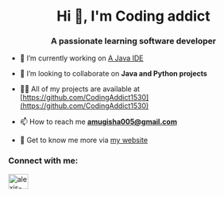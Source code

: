 <h1 align="center">Hi 👋, I'm Coding addict</h1>
<h3 align="center">A passionate learning software developer</h3>

- 🔭 I’m currently working on [A Java IDE](https://github.com/CodingAddict1530/java_ide)

- 👯 I’m looking to collaborate on **Java and Python projects**

- 👨‍💻 All of my projects are available at [https://github.com/CodingAddict1530](https://github.com/CodingAddict1530)

- 📫 How to reach me **amugisha005@gmail.com**

- 📜 Get to know me more via [my website](https://alexismugisha.netlify.app/)

<h3 align="left">Connect with me:</h3>
<p align="left">
<a href="https://linkedin.com/in/alexis-mugisha" target="blank"><img align="center" src="https://raw.githubusercontent.com/rahuldkjain/github-profile-readme-generator/master/src/images/icons/Social/linked-in-alt.svg" alt="alexis-mugisha" height="30" width="40" /></a>
</p>
